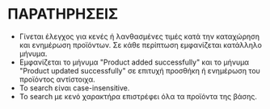 # ΠΑΡΑΤΗΡΗΣΕΙΣ
* Γίνεται έλεγχος για κενές ή λανθασμένες τιμές κατά την καταχώρηση και ενημέρωση προϊόντων. Σε κάθε περίπτωση εμφανίζεται κατάλληλο μήνυμα.
* Εμφανίζεται το μήνυμα "Product added successfully" και το μήνυμα "Product updated successfully" σε επιτυχή προσθήκη ή ενημέρωση του προϊόντος αντίστοιχα.
* Το search είναι case-insensitive.
* To search με κενό χαρακτήρα επιστρέφει όλα τα προϊόντα της βάσης.

